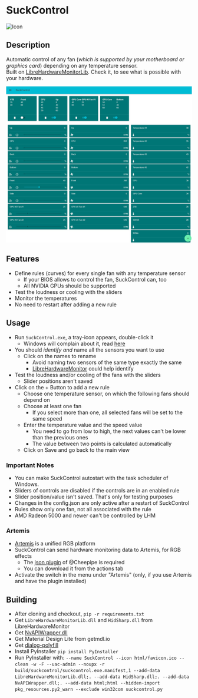 # SuckControl
![Icon](suckcontrol/html/favicon.ico)
## Description
Automatic control of any fan (*which is supported by your motherboard or graphics card*) depending on any temperature sensor.  
Built on [LibreHardwareMonitorLib](https://github.com/LibreHardwareMonitor/LibreHardwareMonitor). Check it, to see what is possible with your hardware.

![Gui of SuckControl](gui.jpg)

## Features
* Define rules (curves) for every single fan with any temperature sensor
  * If your BIOS allows to control the fan, SuckControl can, too
  * All NVIDIA GPUs should be supported
* Test the loudness or cooling with the sliders
* Monitor the temperatures
* No need to restart after adding a new rule

## Usage
* Run `SuckControl.exe`, a tray-icon appears, double-click it
  * Windows will complain about it, read [here](https://stackoverflow.com/questions/54733909/windows-defender-alert-users-from-my-pyinstaller-exe)
* You should *identify and* name all the sensors you want to use
  * Click on the names to rename
    * Avoid naming two sensors of the same type exactly the same
    * [LibreHardwareMonitor](https://github.com/LibreHardwareMonitor/LibreHardwareMonitor) could help identify
* Test the loudness and/or cooling of the fans with the sliders
  * Slider positions aren't saved
* Click on the + Button to add a new rule
  * Choose one temperature sensor, on which the following fans should depend on
  * Choose at least one fan
    * If you select more than one, all selected fans will be set to the same speed
  * Enter the temperature value and the speed value
    * You need to go from low to high, the next values can't be lower than the previous ones
    * The value between two points is calculated automatically
  * Click on Save and go back to the main view

### Important Notes
* You can make SuckControl autostart with the task scheduler of Windows.
* Sliders of controls are disabled if the controls are in an enabled rule
* Slider position/value isn't saved. That's only for testing purposes
* Changes in the config.json are only active after a restart of SuckControl
* Rules show only one fan, not all associated with the rule
* AMD Radeon 5000 and newer can't be controlled by LHM

### Artemis
* [Artemis](https://artemis-rgb.com/) is a unified RGB platform
* SuckControl can send hardware monitoring data to Artemis, for RGB effects
  * The [json plugin](https://github.com/Cheerpipe/Artemis.Plugins.Public/tree/master/src/Modules/Artemis.Plugins.Modules.Json) of @Cheepipe is required
  * You can download it from the actions tab
* Activate the switch in the menu under "Artemis" (only, if you use Artemis and have the plugin installed)

## Building
* After cloning and checkout, `pip -r requirements.txt`
* Get `LibreHardwareMonitorLib.dll` and `HidSharp.dll` from LibreHardwareMonitor
* Get [NvAPIWrapper.dll](https://github.com/falahati/NvAPIWrapper/)
* Get Material Design Lite from getmdl.io
* Get [dialog-polyfill](https://cdnjs.cloudflare.com/ajax/libs/dialog-polyfill/0.5.6/dialog-polyfill.min.js)
* Install PyInstaller `pip install PyInstaller`
* Run PyInstaller with: `--name SuckControl --icon html/favicon.ico --clean -w -F --uac-admin --noupx -r build/suckcontrol/suckcontrol.exe.manifest,1 --add-data LibreHardwareMonitorLib.dll;. --add-data HidSharp.dll;. --add-data NvAPIWrapper.dll;. --add-data html;html --hidden-import pkg_resources.py2_warn --exclude win32com suckcontrol.py`
